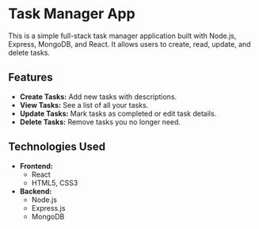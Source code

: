 # Task Manager App

This is a simple full-stack task manager application built with Node.js, Express, MongoDB, and React. It allows users to create, read, update, and delete tasks.

## Features

- **Create Tasks:** Add new tasks with descriptions.
- **View Tasks:** See a list of all your tasks.
- **Update Tasks:** Mark tasks as completed or edit task details.
- **Delete Tasks:** Remove tasks you no longer need.

## Technologies Used

- **Frontend:**
  - React
  - HTML5, CSS3
- **Backend:**
  - Node.js
  - Express.js
  - MongoDB
